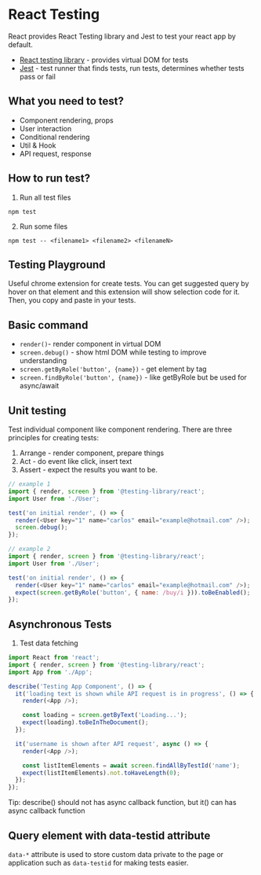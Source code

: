 # React Testing

React provides React Testing library and Jest to test your react app by default.

- [React testing library](https://testing-library.com/docs/react-testing-library/intro) - provides virtual DOM for tests
- [Jest](https://jestjs.io/docs/tutorial-react) - test runner that finds tests, run tests, determines whether tests pass or fail

## What you need to test?

- Component rendering, props
- User interaction
- Conditional rendering
- Util & Hook
- API request, response

## How to run test?

1. Run all test files

```
npm test
```

2. Run some files

```
npm test -- <filename1> <filename2> <filenameN>
```

## Testing Playground

Useful chrome extension for create tests. You can get suggested query by hover on that element and this extension will show selection code for it. Then, you copy and paste in your tests.

## Basic command

- `render()`- render component in virtual DOM
- `screen.debug()` - show html DOM while testing to improve understanding
- `screen.getByRole('button', {name})` - get element by tag
- `screen.findByRole('button', {name})` - like getByRole but be used for async/await

## Unit testing

Test individual component like component rendering. There are three principles for creating tests:

1. Arrange - render component, prepare things
2. Act - do event like click, insert text
3. Assert - expect the results you want to be.

```js
// example 1
import { render, screen } from '@testing-library/react';
import User from './User';

test('on initial render', () => {
  render(<User key="1" name="carlos" email="example@hotmail.com" />);
  screen.debug();
});
```

```js
// example 2
import { render, screen } from '@testing-library/react';
import User from './User';

test('on initial render', () => {
  render(<User key="1" name="carlos" email="example@hotmail.com" />);
  expect(screen.getByRole('button', { name: /buy/i })).toBeEnabled();
});
```

## Asynchronous Tests

1. Test data fetching

```js
import React from 'react';
import { render, screen } from '@testing-library/react';
import App from './App';

describe('Testing App Component', () => {
  it('loading text is shown while API request is in progress', () => {
    render(<App />);

    const loading = screen.getByText('Loading...');
    expect(loading).toBeInTheDocument();
  });

  it('username is shown after API request', async () => {
    render(<App />);

    const listItemElements = await screen.findAllByTestId('name');
    expect(listItemElements).not.toHaveLength(0);
  });
});
```

Tip: describe() should not has async callback function, but it() can has async callback function

## Query element with data-testid attribute

`data-*` attribute is used to store custom data private to the page or application such as `data-testid` for making tests easier.

